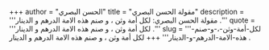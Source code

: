 +++
author = "الحسن البصري"
title = "مقولة الحسن البصري"
description = '''مقولة الحسن البصري: لكل أمة وثن ، و صنم هذه الامة الدرهم و الدينار .'''
quote = '''لكل أمة وثن ، و صنم هذه الامة الدرهم و الدينار .'''
slug = '''لكل-أمة-وثن-،-و-صنم-هذه-الامة-الدرهم-و-الدينار'''
+++
لكل أمة وثن ، و صنم هذه الامة الدرهم و الدينار .
